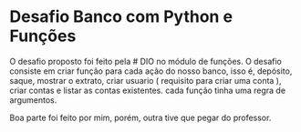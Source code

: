 # Desafio Banco com Python e Funções

O desafio proposto foi feito pela # DIO no módulo de funções.
O desafio consiste em criar função para cada ação do nosso banco, isso é, depósito, saque, mostrar o extrato, criar usuario ( requisito para criar uma conta ), criar contas e listar as contas existentes.
cada função tinha uma regra de argumentos. 

Boa parte foi feito por mim, porém, outra tive que pegar do professor. 


